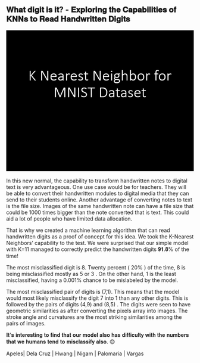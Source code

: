 ## 𝐖𝐡𝐚𝐭 𝐝𝐢𝐠𝐢𝐭 𝐢𝐬 𝐢𝐭? - 𝐄𝐱𝐩𝐥𝐨𝐫𝐢𝐧𝐠 𝐭𝐡𝐞 𝐂𝐚𝐩𝐚𝐛𝐢𝐥𝐢𝐭𝐢𝐞𝐬 𝐨𝐟 𝐊𝐍𝐍𝐬 𝐭𝐨 𝐑𝐞𝐚𝐝 𝐇𝐚𝐧𝐝𝐰𝐫𝐢𝐭𝐭𝐞𝐧 𝐃𝐢𝐠𝐢𝐭𝐬

![Model Sample Performance](model.gif)

In this new normal, the capability to transform handwritten notes to digital text is very advantageous. One use case would be for teachers. They will be able to convert their handwritten modules to digital media that they can send to their students online. Another advantage of converting notes to text is the file size. Images of the same handwritten note can have a file size that could be 1000 times bigger than the note converted that is text. This could aid a lot of people who have limited data allocation.

That is why we created a machine learning algorithm that can read handwritten digits as a proof of concept for this idea. We took the K-Nearest Neighbors’ capability to the test. We were surprised that our simple model with K=11 managed to correctly predict the handwritten digits 𝟗𝟏.𝟖% of the time!

The most misclassified digit is 8. Twenty percent ( 20% ) of the time, 8 is being misclassified mostly as 5 or 3 . On the other hand, 1 is the least misclassified, having a 0.001% chance to be mislabeled by the model.

The most misclassified pair of digits is (7,1). This means that the model would most likely misclassify the digit 7 into 1 than any other digits. This is followed by the pairs of digits (4,9) and (8,5) . The digits were seen to have geometric similarities as after converting the pixels array into images. The stroke angle and curvatures are the most striking similarities among the pairs of images.

𝐈𝐭'𝐬 𝐢𝐧𝐭𝐞𝐫𝐞𝐬𝐭𝐢𝐧𝐠 𝐭𝐨 𝐟𝐢𝐧𝐝 𝐭𝐡𝐚𝐭 𝐨𝐮𝐫 𝐦𝐨𝐝𝐞𝐥 𝐚𝐥𝐬𝐨 𝐡𝐚𝐬 𝐝𝐢𝐟𝐟𝐢𝐜𝐮𝐥𝐭𝐲 𝐰𝐢𝐭𝐡 𝐭𝐡𝐞 𝐧𝐮𝐦𝐛𝐞𝐫𝐬 𝐭𝐡𝐚𝐭 𝐰𝐞 𝐡𝐮𝐦𝐚𝐧𝐬 𝐭𝐞𝐧𝐝 𝐭𝐨 𝐦𝐢𝐬𝐜𝐥𝐚𝐬𝐬𝐢𝐟𝐲 𝐚𝐥𝐬𝐨. 😊

Apeles| Dela Cruz | Hwang | Nigam | Palomaria | Vargas
